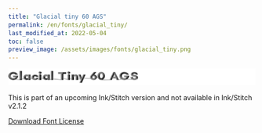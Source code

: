 ```yaml
---
title: "Glacial tiny 60 AGS"
permalink: /en/fonts/glacial_tiny/
last_modified_at: 2022-05-04
toc: false
preview_image: /assets/images/fonts/glacial_tiny.png
---
```

![glacial_tiny](/assets/images/fonts/glacial_tiny.png)

This is part of an upcoming Ink/Stitch version and not available in Ink/Stitch v2.1.2


[Download Font License](https://github.com/inkstitch/inkstitch/tree/main/fonts/glacial_tiny/LICENSE)
